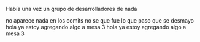 Había una vez
un grupo de desarrolladores de nada

no aparece nada en los comits
no se que fue lo que paso que se desmayo
 hola ya estoy agregando algo a mesa 3
 hola ya estoy agregando algo a mesa 3

